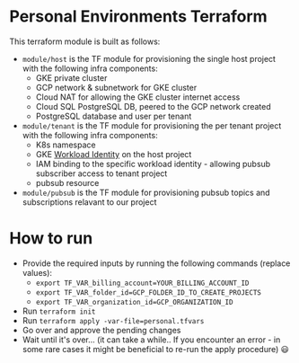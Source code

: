 # Personal Environments Terraform

This terraform module is built as follows:
* `module/host` is the TF module for provisioning the single host project with the following infra components:
  * GKE private cluster
  * GCP network & subnetwork for GKE cluster
  * Cloud NAT for allowing the GKE cluster internet access
  * Cloud SQL PostgreSQL DB, peered to the GCP network created
  * PostgreSQL database and user per tenant
* `module/tenant` is the TF module for provisioning the per tenant project with the following infra components:
  * K8s namespace
  * GKE [Workload Identity](https://cloud.google.com/kubernetes-engine/docs/how-to/workload-identity) on the host project
  * IAM binding to the specific workload identity - allowing pubsub subscriber access to tenant project
  * pubsub resource
* `module/pubsub` is the TF module for provisioning pubsub topics and subscriptions relavant to our project
  

# How to run

* Provide the required inputs by running the following commands (replace values):
   * `export TF_VAR_billing_account=YOUR_BILLING_ACCOUNT_ID`
   * `export TF_VAR_folder_id=GCP_FOLDER_ID_TO_CREATE_PROJECTS`
   * `export TF_VAR_organization_id=GCP_ORGANIZATION_ID`
* Run `terraform init`
* Run `terraform apply -var-file=personal.tfvars`
* Go over and approve the pending changes
* Wait until it's over... (it can take a while.. If you encounter an error - in some rare cases it might be beneficial to re-run the apply procedure) :smiley:
